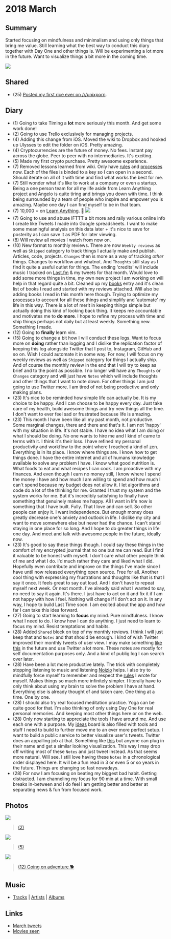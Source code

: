 # 2018 March
## Summary
Started focusing on mindfulness and minimalism and using only things that bring me value. Still learning what the best way to conduct this diary together with Day One and other things is. Will be experimenting a lot more in the future. Want to visualize things a bit more in the coming time.

![](https://i.imgur.com/KhhYWfv.png)

## Shared
- (25) [Posted my first rice ever on /r/unixporn](https://www.reddit.com/r/unixporn/comments/8709c4/macos_clean_functional_my_first_rice_many_apps/).

## Diary
- (1) Going to take Timing a __lot__ more seriously this month. And get some work done!
- (2) Going to use Trello exclusively for managing projects.
- (4) Adding this change from iOS. Moved the wiki to Dropbox and hooked up Ulysses to edit the folder on iOS. Pretty amazing.
- (4) Cryptocurrencies are the future of money. No fees. Instant pay across the globe. Peer to peer with no intermediaries. It's exciting.
- (5) Made my first crypto purchase. Pretty awesome experience.
- (7) Removed lessons learned from wiki. Only have [rules](../../focusing/rules.md) and [processes](../../focusing/processes.md) now. Each of the files is binded to a key so I can open in a second. Should iterate on all of it with time and find what works the best for me.
- (7) Still wonder what it's like to work at a company or even a startup. Being a one person team for all my life aside from Learn Anything project and Angelo is quite tiring and brings you down with time. I think being surrounded by a team of people who inspire and empower you is amazing. Maybe one day I can find myself to be in that team.
- (7) 10,000 ⭐ on [Learn Anything](https://github.com/learn-anything/learn-anything). 🎊
![](https://pbs.twimg.com/media/DXt-sVyWAAI0FIo.jpg:large)
- (7) Going to use and abuse IFTTT a bit more and rally various online info I create like Tweets I made into Google spreadsheets. I want to make some meaningful analysis on this data later + it's nice to save for posterity as I can save it as PDF for later viewing.
- (8) Will review all movies I watch from now on.
- (10) New format to monthly reviews. There are now `Weekly reviews` as well as `Shipped` category to track things I actually make and publish. Articles, code, projects. `Changes` then is more as a way of tracking _other_ things. Changes to workflow and whatnot. And `Thoughts` still stay as I find it quite a useful outlet for things. The ending 'credits' will include music I tracked on [Last.fm](https://www.last.fm/user/playfullyExist) & my tweets for that month. Would love to add some more things in time, my own new project I am working on will help in that regard quite a bit. Cleaned up my [books](../../books/books.md) entry and it's clean list of books I read and started with my reviews attached. Will also be adding books I read in this month here though. Trying to optimize my [processes](../../focusing/processes.md) to account for all these things and simplify and 'automate' my life in this way. There is a lot of merit in keeping things simple but actually doing this kind of looking back thing. It keeps me accountable and motivates me to __do more__. I hope to refine my process with time and ship things perhaps not daily but at least weekly. Something new. Something I made.
- (12) Going to __finally__ learn vim.
- (15) Going to change a bit how I will conduct these logs. Want to focus more on __doing__ rather than logging and I dislike the replication factor of keeping this log alongside Twitter that I post to, Instagram, GitHub and so on. Wish I could automate it in some way. For now, I will focus on my weekly reviews as well as `Shipped` category for things I actually ship. And of course the monthly review in the end that I will try to keep as brief and to the point as possible. I no longer will have any `Thoughts` or `Changes` category and will just have `Notes` which will include thoughts and other things that I want to note down. For other things I am just going to use Twitter more. I am tired of not being productive and only making plans.
- (23) It's nice to be reminded how simple life can actually be. It is my choice to be happy. And I can choose to be happy every day. Just take care of my health, build awesome things and try new things all the time. I don't want to ever feel sad or frustrated because life is amazing.
- (23) This month I have been like all my past month, not productive. Some marginal changes, there and there and that's it. I am not 'happy' with my situation in life. It's not stable. I have no idea what I am doing or what I should be doing. No one wants to hire me and I kind of came to terms with it. I think it's their loss. I have refined my personal productivity and workflow to the point where I reached a kind of zen. Everything is in its place. I know where things are. I know how to get things done. I have the entire internet and all of humans knowledge available to solve any problem I have. I know what good nutrition is. What foods to eat and what recipes I can cook. I am proactive with my finances. And even though I earn no money still, I know where I spend the money I have and how much I am willing to spend and how much I can't spend because my budget does not allow it. I let algorithms and code do a lot of the thinking for me. Granted I trust my system and the system works for me. But it's incredibly satisfying to finally have something that genuinely makes me happy. All I want in life now is something that I have built. Fully. That I love and can sell. So other people can enjoy it. I want independence. But enough money does greatly decrease one's anxiety and outlook in life. I dislike my city and want to move somewhere else but never had the chance. I can't stand staying in one place for so long. And I hope to do greater things in life one day. And meet and talk with awesome people in the future, ideally now.
- (23) It's good to say these things though. I could say these things in the comfort of my encrypted journal that no one but me can read. But I find it valuable to be honest with myself. I don't care what other people think of me and what I do. I'd much rather they care and liked what I did. Hopefully even contribute and improve on the things I've made since I have until now released everything open source. Free for all. Another cool thing with expressing my frustrations and thoughts like that is that I say it once. It feels great to say out loud. And I don't have to repeat myself next week. Or next month. I've already said what I wanted to say, no need to say it again. It's there. I just have to act on it and fix it if I am not happy with how I feel. Nothing will change if I don't act on it. In any way, I hope to build Last Time soon. I am excited about the app and how far I can take this idea forward.
- (27) Going to start learning to __focus__ my mind. Pure mindfulness. I know what I need to do. I know how I can do anything. I just need to learn to focus my mind. Resist temptations and habits.
- (28) Added `Shared` block on top of my monthly reviews. I think I will just keep that and `Notes` and that should be enough. I kind of wish Twitter improved their monthly tweets of user view. I may make something [like this](https://brandur.org/twitter) in the future and use Twitter a lot more. These notes are mostly for self documentation purposes only. And a kind of publig log I can search over later.
- (28) Have been a lot more productive lately. The trick with completely stopping listening to music and listening [Noizio](http://noiz.io/) helps. I also try to mindfully force myself to remember and respect the [rules](../../focusing/rules.md) I wrote for myself. Makes things so much more infinitely simpler. I literally have to only think about using my brain to solve the problem I have at hand. Everything else is already thought of and taken care. One thing at a time. One by one.
- (28) I should also try real focused meditation practice. Yoga can be quite good for that. I'm also thinking of only using Day One for real personal memories. And keeping most other things here or on the web.
- (28) Only now starting to appreciate the tools I have around me. And use each one with a purpose. My [ideas](https://trello.com/b/alB1ryRP) board is also filled with tools and stuff I need to build to further move me to an ever more perfect setup. I want to build a public service to better visualize user's tweets. Twitter does an appalling job at that. Something like [this](https://brandur.org/twitter) but anyone can plug in their name and get a similar looking visualization. This way I may drop off writing most of these `Notes` and just tweet instead. As that seems more natural. Will see. I still love having these `Notes` in a chronological order displayed here. It will be a fun read in 3 or even 5 or so years in the future. Things are changing so fast nowadays.
- (28) For now I am focusing on beating my biggest bad habit. Getting distracted. I am channeling my focus for 90 min at a time. With small breaks in-between and I do feel I am getting better and better at separating news & fun from focused work.

## Photos
![](https://scontent-ams3-1.cdninstagram.com/vp/2b1f8a119d2bbdf25bd3419ac43b4a44/5BD40E2F/t51.2885-15/e35/28428181_175665736388402_1209533580204572672_n.jpg?efg=eyJ1cmxnZW4iOiJ1cmxnZW5fZnJvbV9pZyJ9)
> [(2)](https://www.instagram.com/p/Bf0_7fIjhds/)

![](https://scontent-ams3-1.cdninstagram.com/vp/0a6652613ef41a45c763815abb5f5a2f/5B3D053E/t51.2885-15/e35/28753104_368914760244266_5769848224948944896_n.jpg)
> [(5)](https://www.instagram.com/p/Bf8ybHTDhfh/)

![](https://scontent-ams3-1.cdninstagram.com/vp/ad6b4e71783887ab28e9fa6c4e8c78d8/5B54DF8A/t51.2885-15/e35/28753564_349101512251241_5494211294204526592_n.jpg)
> [(12) Going on adventure 🐕](https://www.instagram.com/p/BgO5dAxHUJz/)

## Music
- [Tracks](https://www.last.fm/user/playfullyExist/library/tracks?to=2018-03-31&from=2018-03-01) | [Artists](https://www.last.fm/user/playfullyExist/library/artists?to=2018-03-31&from=2018-03-01) | [Albums](https://www.last.fm/user/playfullyExist/library/albums?to=2018-03-31&from=2018-03-01)

## Links
- [March tweets](https://twitter.com/search?l=&q=from%3Anikitavoloboev%20since%3A2018-03-01%20until%3A2018-03-31&src=typd)
- [Movies seen](https://letterboxd.com/nikitavoloboev/films/diary/for/2018/03/)